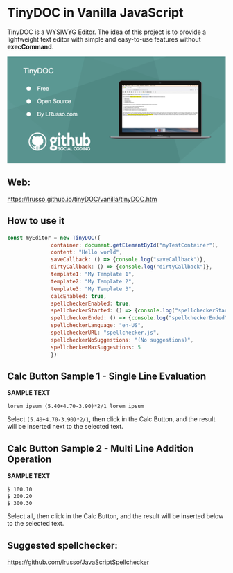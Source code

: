 # TinyDOC in Vanilla JavaScript

TinyDOC is a WYSIWYG Editor. The idea of this project is to provide a lightweight text editor with simple and easy-to-use features without **execCommand**.

![alt screenshot](https://github.com/lrusso/tinyDOC/blob/main/tinyDOC.png)

## Web:

https://lrusso.github.io/tinyDOC/vanilla/tinyDOC.htm

## How to use it

```javascript
const myEditor = new TinyDOC({
              container: document.getElementById("myTestContainer"), 
              content: "Hello world",
              saveCallback: () => {console.log("saveCallback")},
              dirtyCallback: () => {console.log("dirtyCallback")},
              template1: "My Template 1",
              template2: "My Template 2",
              template3: "My Template 3",
              calcEnabled: true,
              spellcheckerEnabled: true,
              spellcheckerStarted: () => {console.log("spellcheckerStarted")},
              spellcheckerEnded: () => {console.log("spellcheckerEnded")},
              spellcheckerLanguage: "en-US",
              spellcheckerURL: "spellchecker.js",
              spellcheckerNoSuggestions: "(No suggestions)",
              spellcheckerMaxSuggestions: 5
              })
```

## Calc Button Sample 1 - Single Line Evaluation

**SAMPLE TEXT**

```
lorem ipsum (5.40+4.70-3.90)*2/1 lorem ipsum
```

Select ```(5.40+4.70-3.90)*2/1```, then click in the Calc Button, and the result will be inserted next to the selected text.

## Calc Button Sample 2 - Multi Line Addition Operation

**SAMPLE TEXT**

```
$ 100.10
$ 200.20
$ 300.30
```

Select all, then click in the Calc Button, and the result will be inserted below to the selected text.

## Suggested spellchecker:

https://github.com/lrusso/JavaScriptSpellchecker
